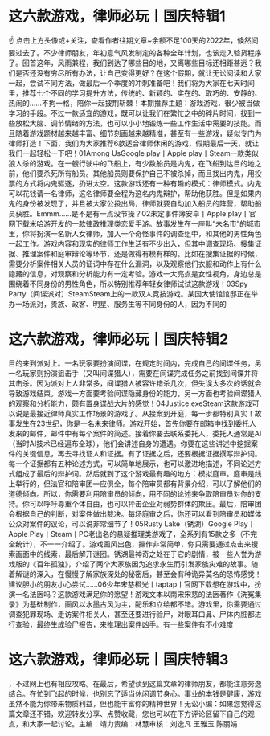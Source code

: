 # 这六款游戏，律师必玩丨国庆特辑1

☝ 点击上方头像或+关注，查看作者往期文章~余额不足100天的2022年，倏然间要过去了。不少律师朋友，年初意气风发制定的各种全年计划，也该走入验货程序了。回首这年，风雨兼程，我们到达了哪些目的地，又离哪些目标还相距甚远？我们是否还没有穷尽所有办法，让自己变得更好？在这个假期，就让无讼阅读和大家一起，尝试不同方法，做最后一个季度的冲刺准备吧！我们将为大家在七天时间里，推荐七个不同的学习提升方法，传统的、新颖的、实在的、取巧的、安静的、热闹的……不拘一格，陪你一起披荆斩棘！本期推荐主题：游戏游戏，很少被当做学习的手段。不过一款适宜的游戏，既可以让我们在繁忙之中的碎片时间，找到一些放松大脑、调节情绪的方法，也可以小小地锻炼一些工作生活中需要的技能。而且随着游戏题材越来越丰富、细节刻画越来越精准，甚至有一些游戏，疑似专门为律师打造！下面，我们为大家推荐6款适合律师休闲的游戏，假期最后一天，就让我们一起轻松一下吧！01Among UsGoogle play丨Apple play丨Steam一款类似狼人杀的游戏。在一艘行驶中的飞船上，有少数船员是内鬼，在飞船到达目的地之前，他们要杀死所有船员。其他船员则要保护自己不被杀掉，而且找出内鬼，用投票的方式将内鬼驱逐，扔进太空。这款游戏还有一种有趣的模式：律师模式。内鬼可以花钱请一名律师，这名律师要全程为这名内鬼辩护，帮助他获胜。但是如果内鬼的身份被发现了，并且被大家公投出局，律师就要自动加入船员的阵营，帮助船员获胜。Emmm……是不是有一点没节操？02未定事件簿安卓丨Apple play丨官网下载米哈游开发的一款律政推理类恋爱手游。故事发生在一座叫“未名市”的城市里，你将扮演一名新人女律师，加入一个奇怪事件的调查组中，和其他的男性角色一起工作。游戏内容和现实的律师工作生活有不少出入，但其中调查现场、搜集证据、推理案件和庭审辩论等环节，还是做得有模有样的。比如在搜集证据的时候，需要分析案件相关人员的证词中存在什么漏洞，以及观察他们衣服和动作上有什么隐藏的信息，对观察和分析能力有一定考验。游戏一大亮点是女性视角，身边总是围绕着不同身份的男性角色，所以特别推荐年轻女律师试试这款游戏！03Spy Party（间谍派对）SteamSteam上的一款双人竞技游戏。某国大使馆馆邸正在举办一场派对，贵族、政客、明星、服务生等不同身份的人，因为不同的

# 这六款游戏，律师必玩丨国庆特辑2

目的来到派对上。一名玩家要扮演间谍，在规定时间内，完成自己的间谍任务，另一名玩家则扮演狙击手（又叫间谍猎人），需要在间谍完成任务之前找到间谍并将其击杀。因为派对上人非常多，间谍猎人被容许错杀几次，但失误太多次的话就会导致游戏结束。游戏一方面要考验间谍隐藏身份的能力，另一方面也考验间谍猎人的观察和分析能力，颇有置身谍战大片的感觉！04Justice.exeSteam这款游戏可以说是最接近律师真实工作场景的游戏了。从接案到开庭，每一步都特别真实！故事发生在23世纪，你是一名未来律师。游戏开始，首先你要在邮箱中找到委托人发来的邮件，邮件中有每个案件的简述。接着你要去联系委托人，委托人通常是AI（当时AI技术已经遍布全球），他们会讲述自身的遭遇。你要在这些讲述中挖掘案件的关键信息，再去寻找证人和证据。有了证据之后，还要根据证据撰写辩护词。每一个证据都有五种论述方式，可以简单地展示，也可以激进地描述，不同论述方式组成了最后的辩护词。然后就到了这个游戏最有趣的地方：模拟庭审。庭审是线上举行的，但法官和陪审团一应俱全，每个陪审员都有背景介绍，可以了解他们的道德倾向。所以，你需要利用陪审员的倾向，用不同的论述来争取陪审员对你的支持。你可以呼吁尊重个体自由，也可以抨击企业对弱势群体的欺压。最后，陪审团会根据自己的判断，对案件做出裁决。每场庭审之后，你还可以看到陪审员和媒体公众对案件的议论，可以说非常细节了！05Rusty Lake（锈湖）Google Play丨Apple Play丨Steam丨PC老出名的悬疑推理类游戏了，全系列有15款之多（不完全统计），不一一介绍了。游戏画风出色，操作非常简单，你只需要通过点击来搜索画面中的线索，最后解开谜团。锈湖最神奇之处在于它的剧情，被一些人誉为游戏版的《百年孤独》，介绍了两个大家族因为追求永生而引发家族灾难的故事。随着解谜的深入，在慢慢了解家族深处的秘密后，甚至会有种诡异莫名的恐怖感觉！建议胆小的朋友小心尝试……06少年宋慈橙光丨taptap丨官网下载想在游戏中，扮演一名法医吗？这款游戏满足你的愿望！游戏文本以南宋宋慈的法医著作《洗冤集录》为基础制作，画风以水墨古风为主，配乐和立绘都不错。游戏里，你需要通过调查犯罪现场、走访案件相关人，甚至还要进行验尸，对眼耳口鼻、尸体内脏都进行查验，最终生成验尸报告，来推理出案件凶手。有一些案件有不小难度

# 这六款游戏，律师必玩丨国庆特辑3

，不过网上也有相应攻略。在最后，希望读到这篇文章的律师朋友，都能注意劳逸结合。在忙到飞起的时候，也别忘了适当休闲调节身心。事业的本钱是健康，游戏虽然不能为你带来物质利益，但也能丰富你的精神世界！无讼小编：如果您觉得这篇文章还不错，欢迎转发分享、点赞收藏，您也可以在下方评论区留下自己的观点，和大家一起讨论。主编：靖力责编：林慧审核：刘逸凡 王雅玉 陈丽娟


